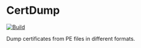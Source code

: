 # CertDump

[![Build](https://img.shields.io/azure-devops/build/secana/CertDump/3.svg)](https://dev.azure.com/secana/PeNet/_build?definitionId=3)

Dump certificates from PE files in different formats.
